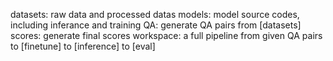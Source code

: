 datasets:
    raw data and processed datas
models:
    model source codes, including inferance and training
QA:
    generate QA pairs from [datasets]
scores:
    generate final scores
workspace:
    a full pipeline from given QA pairs to [finetune] to [inference] to [eval]